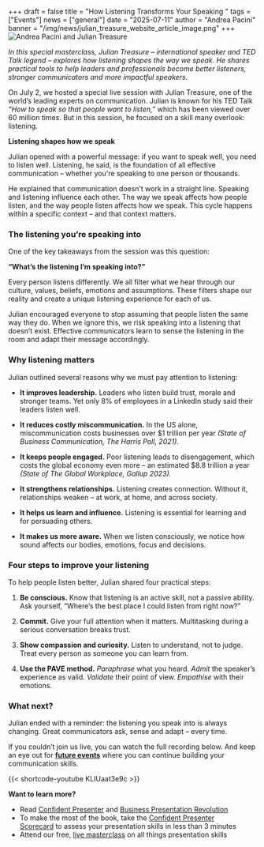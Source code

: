 +++
draft = false
title = "How Listening Transforms Your Speaking "
tags = ["Events"]
news = ["general"]
date = "2025-07-11"
author = "Andrea Pacini"
banner = "/img/news/julian_treasure_website_article_image.png"
+++
![Andrea Pacini and Julian Treasure](/img/news/julian_treasure_website_article_image.png "AP and JT")

*In this special masterclass, Julian Treasure – international speaker and TED Talk legend – explores how listening shapes the way we speak. He shares practical tools to help leaders and professionals become better listeners, stronger communicators and more impactful speakers.*

On July 2, we hosted a special live session with Julian Treasure, one of the world’s leading experts on communication. Julian is known for his TED Talk *“How to speak so that people want to listen,”* which has been viewed over 60 million times. But in this session, he focused on a skill many overlook: listening.



**Listening shapes how we speak**

Julian opened with a powerful message: if you want to speak well, you need to listen well. Listening, he said, is the foundation of all effective communication – whether you're speaking to one person or thousands.

He explained that communication doesn’t work in a straight line. Speaking and listening influence each other. The way we speak affects how people listen, and the way people listen affects how we speak. This cycle happens within a specific context – and that context matters.

### **The listening you’re speaking into**

One of the key takeaways from the session was this question: 

**“What’s the listening I’m speaking into?”**

Every person listens differently. We all filter what we hear through our culture, values, beliefs, emotions and assumptions. These filters shape our reality and create a unique listening experience for each of us.

Julian encouraged everyone to stop assuming that people listen the same way they do. When we ignore this, we risk speaking into a listening that doesn’t exist. Effective communicators learn to sense the listening in the room and adapt their message accordingly.

### **Why listening matters**

Julian outlined several reasons why we must pay attention to listening:

* **It improves leadership.** Leaders who listen build trust, morale and stronger teams. Yet only 8% of employees in a LinkedIn study said their leaders listen well.


* **It reduces costly miscommunication.** In the US alone, miscommunication costs businesses over $1 trillion per year *(State of Business Communication, The Harris Poll, 2021)*.


* **It keeps people engaged.** Poor listening leads to disengagement, which costs the global economy even more – an estimated $8.8 trillion a year *(State of The Global Workplace, Gallup 2023).*


* **It strengthens relationships.** Listening creates connection. Without it, relationships weaken – at work, at home, and across society.


* **It helps us learn and influence.** Listening is essential for learning and for persuading others.


* **It makes us more aware.** When we listen consciously, we notice how sound affects our bodies, emotions, focus and decisions.



### **Four steps to improve your listening**

To help people listen better, Julian shared four practical steps:

1. **Be conscious.** Know that listening is an active skill, not a passive ability. Ask yourself, “Where’s the best place I could listen from right now?”


2. **Commit.** Give your full attention when it matters. Multitasking during a serious conversation breaks trust.


3. **Show compassion and curiosity.** Listen to understand, not to judge. Treat every person as someone you can learn from.


4. **Use the PAVE method.** *Paraphrase* what you heard. *Admit* the speaker’s experience as valid. *Validate* their point of view. *Empathise* with their emotions.



### **What next?**

Julian ended with a reminder: the listening you speak into is always changing. Great communicators ask, sense and adapt – every time.

If you couldn’t join us live, you can watch the full recording below. And keep an eye out for **[future events](https://www.ideasonstage.com/uk/events/)** where you can continue building your communication skills.


{{< shortcode-youtube KLIUaat3e9c >}}

  <p class="p1"><strong>Want to learn more?</strong>&nbsp;</p>
  <ul class="ul1">
    <li class="li3"><span class="s5">Read&nbsp;<a href="https://www.ideasonstage.com/admin/"><span class="s6">Confident Presenter</span></a>&nbsp;and&nbsp;<a href="https://www.ideasonstage.com/admin/"><span class="s6">Business Presentation Revolution</span></a></span></li>
    <li class="li1">To make the most of the book, take the&nbsp;<a href="https://www.ideasonstage.com/admin/"><span class="s1">Confident Presenter Scorecard</span></a>&nbsp;to assess your presentation skills in less than 3 minutes</li>
    <li class="li1">Attend our free,&nbsp;<a href="https://www.ideasonstage.com/admin/"><span class="s1">live masterclass</span></a>&nbsp;on all things presentation skills</li>
  </ul>
</div>
